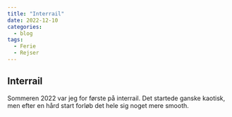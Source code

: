 ```yaml
---
title: "Interrail"
date: 2022-12-10
categories:
  - blog
tags:
  - Ferie
  - Rejser
---
```

## Interrail
Sommeren 2022 var jeg for første på interrail. Det startede ganske kaotisk, men efter en hård start forløb det hele sig noget mere smooth.
